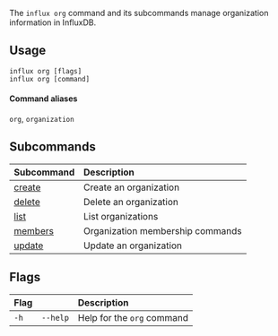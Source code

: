 
The `influx org` command and its subcommands manage organization information in InfluxDB.

## Usage
```
influx org [flags]
influx org [command]
```

#### Command aliases
`org`, `organization`

## Subcommands
| Subcommand                                                 | Description                      |
|:----------                                                 |:-----------                      |
| [create](/influxdb/v2/reference/cli/influx/org/create)   | Create an organization           |
| [delete](/influxdb/v2/reference/cli/influx/org/delete)   | Delete an organization           |
| [list](/influxdb/v2/reference/cli/influx/org/list)       | List organizations               |
| [members](/influxdb/v2/reference/cli/influx/org/members) | Organization membership commands |
| [update](/influxdb/v2/reference/cli/influx/org/update)   | Update an organization           |

## Flags
| Flag |          | Description                |
|:---- |:---      |:-----------                |
| `-h` | `--help` | Help for the `org` command |
